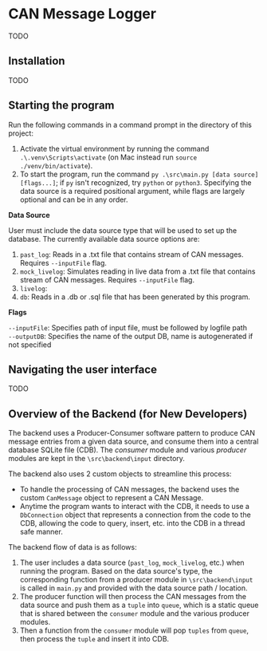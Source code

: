 # CAN Message Logger

TODO

## Installation

TODO

## Starting the program

Run the following commands in a command prompt in the directory of this project: 

1. Activate the virtual environment by running the command `.\.venv\Scripts\activate` (on Mac instead run `source ./venv/bin/activate`). 
2. To start the program, run the command `py .\src\main.py [data source] [flags...]`; if `py` isn't recognized, try `python` or `python3`. Specifying the data source is a required positional argument, while flags are largely optional and can be in any order. 

**Data Source**

User must include the data source type that will be used to set up the database. The currently available data source options are:

1. `past_log`: Reads in a .txt file that contains stream of CAN messages. Requires `--inputFile` flag.
2. `mock_livelog`: Simulates reading in live data from a .txt file that contains stream of CAN messages. Requires `--inputFile` flag.
3. `livelog`: 
4. `db`: Reads in a .db or .sql file that has been generated by this program.

**Flags**

`--inputFile`: Specifies path of input file, must be followed by logfile path  
`--outputDB`: Specifies the name of the output DB, name is autogenerated if not specified

## Navigating the user interface

TODO

## Overview of the Backend (for New Developers)

The backend uses a Producer-Consumer software pattern to produce CAN message entries from a given data source, and consume them into a central database SQLite file (CDB). The *consumer* module and various *producer* modules are kept in the `\src\backend\input` directory.

The backend also uses 2 custom objects to streamline this process: 

- To handle the processing of CAN messages, the backend uses the custom `CanMessage` object to represent a CAN Message.
- Anytime the program wants to interact with the CDB, it needs to use a `DbConnection` object that represents a connection from the code to the CDB, allowing the code to query, insert, etc. into the CDB in a thread safe manner. 

The backend flow of data is as follows: 

1. The user includes a data source (`past_log`, `mock_livelog`, etc.) when running the program. Based on the data source's type, the corresponding function from a producer module in `\src\backend\input` is called in `main.py` and provided with the data source path / location.
2. The producer function will then process the CAN messages from the data source and push them as a `tuple` into `queue`, which is a static queue that is shared between the `consumer` module and the various producer modules. 
3. Then a function from the `consumer` module will pop `tuples` from `queue`, then process the `tuple` and insert it into CDB. 